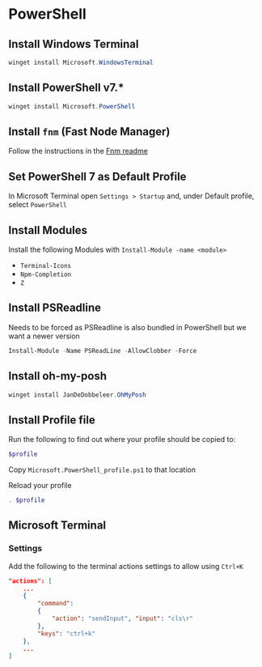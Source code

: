 # PowerShell

## Install Windows Terminal

```powershell
winget install Microsoft.WindowsTerminal
```

## Install **PowerShell v7.***

```powershell
winget install Microsoft.PowerShell
```

## Install `fnm` (Fast Node Manager)

Follow the instructions in the [Fnm readme](https://conradtheprogrammer.medium.com/save-your-powershell-profile-in-your-dotfiles-repo-8ec723532934)

## Set PowerShell 7 as Default Profile

In Microsoft Terminal open `Settings > Startup` and, under Default profile, select `PowerShell`

## Install Modules

Install the following Modules with `Install-Module -name <module>`

- `Terminal-Icons`
- `Npm-Completion`
- `Z`

## Install PSReadline

Needs to be forced as PSReadline is also bundled in PowerShell but we want a newer version

```powershell
Install-Module -Name PSReadLine -AllowClobber -Force
```

## Install **oh-my-posh**

```powershell
winget install JanDeDobbeleer.OhMyPosh
```

## Install Profile file

Run the following to find out where your profile should be copied to:

```powershell
$profile
```

Copy `Microsoft.PowerShell_profile.ps1` to that location

Reload your profile

```powershell
. $profile
```

## Microsoft Terminal

### Settings

Add the following to the terminal actions settings to allow using `Ctrl+K` 

```json
"actions": [
    ...
    { 
        "command": 
        { 
            "action": "sendInput", "input": "cls\r" 
        }, 
        "keys": "ctrl+k"
    },
    ...
]
```
